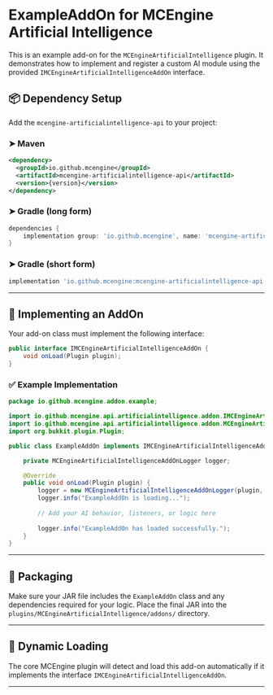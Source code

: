 # ExampleAddOn for MCEngine Artificial Intelligence

This is an example add-on for the `MCEngineArtificialIntelligence` plugin. It demonstrates how to implement and register a custom AI module using the provided `IMCEngineArtificialIntelligenceAddOn` interface.

## 📦 Dependency Setup

Add the `mcengine-artificialintelligence-api` to your project:

### ➤ Maven
```xml
<dependency>
  <groupId>io.github.mcengine</groupId>
  <artifactId>mcengine-artificialintelligence-api</artifactId>
  <version>{version}</version>
</dependency>
```

### ➤ Gradle (long form)
```groovy
dependencies {
    implementation group: 'io.github.mcengine', name: 'mcengine-artificialintelligence-api', version: '{version}'
}
```

### ➤ Gradle (short form)
```groovy
implementation 'io.github.mcengine:mcengine-artificialintelligence-api:{version}'
```

---

## 🧩 Implementing an AddOn

Your add-on class must implement the following interface:

```java
public interface IMCEngineArtificialIntelligenceAddOn {
    void onLoad(Plugin plugin);
}
```

### ✅ Example Implementation

```java
package io.github.mcengine.addon.example;

import io.github.mcengine.api.artificialintelligence.addon.IMCEngineArtificialIntelligenceAddOn;
import io.github.mcengine.api.artificialintelligence.addon.MCEngineArtificialIntelligenceAddOnLogger;
import org.bukkit.plugin.Plugin;

public class ExampleAddOn implements IMCEngineArtificialIntelligenceAddOn {

    private MCEngineArtificialIntelligenceAddOnLogger logger;

    @Override
    public void onLoad(Plugin plugin) {
        logger = new MCEngineArtificialIntelligenceAddOnLogger(plugin, "ExampleAddOn");
        logger.info("ExampleAddOn is loading...");
        
        // Add your AI behavior, listeners, or logic here
        
        logger.info("ExampleAddOn has loaded successfully.");
    }
}
```

---

## 📁 Packaging

Make sure your JAR file includes the `ExampleAddOn` class and any dependencies required for your logic. Place the final JAR into the `plugins/MCEngineArtificialIntelligence/addons/` directory.

---

## 🔄 Dynamic Loading

The core MCEngine plugin will detect and load this add-on automatically if it implements the interface `IMCEngineArtificialIntelligenceAddOn`.

---
